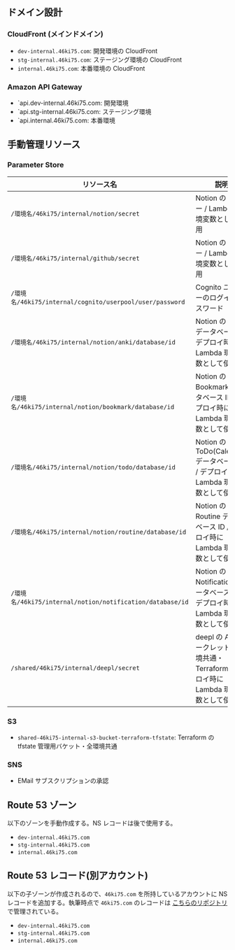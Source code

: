 ## ドメイン設計

### CloudFront (メインドメイン)

- `dev-internal.46ki75.com`: 開発環境の CloudFront
- `stg-internal.46ki75.com`: ステージング環境の CloudFront
- `internal.46ki75.com`: 本番環境の CloudFront

### Amazon API Gateway

- `api.dev-internal.46ki75.com: 開発環境
- `api.stg-internal.46ki75.com: ステージング環境
- `api.internal.46ki75.com: 本番環境

## 手動管理リソース

### Parameter Store

| リソース名                                                | 説明                                                                                  | 環境                   |
| --------------------------------------------------------- | ------------------------------------------------------------------------------------- | ---------------------- |
| `/環境名/46ki75/internal/notion/secret`                   | Notion の API キー / Lambda 環境変数として使用                                        | `dev` / `stg` / `prod` |
| `/環境名/46ki75/internal/github/secret`                   | Notion の API キー / Lambda 環境変数として使用                                        | `dev` / `stg` / `prod` |
| `/環境名/46ki75/internal/cognito/userpool/user/password`  | Cognito ユーザーのログインパスワード                                                  | `dev` / `stg` / `prod` |
| `/環境名/46ki75/internal/notion/anki/database/id`         | Notion の Anki データベース / デプロイ時に Lambda 環境変数として使用                  | `dev` / `stg` / `prod` |
| `/環境名/46ki75/internal/notion/bookmark/database/id`     | Notion の Bookmark データベース ID / デプロイ時に Lambda 環境変数として使用           | `dev` / `stg` / `prod` |
| `/環境名/46ki75/internal/notion/todo/database/id`         | Notion の ToDo(Calender) データベース ID / デプロイ時に Lambda 環境変数として使用     | `dev` / `stg` / `prod` |
| `/環境名/46ki75/internal/notion/routine/database/id`      | Notion の Routine データベース ID / デプロイ時に Lambda 環境変数として使用            | `dev` / `stg` / `prod` |
| `/環境名/46ki75/internal/notion/notification/database/id` | Notion の Notification データベース ID / デプロイ時に Lambda 環境変数として使用       | `dev` / `stg` / `prod` |
| `/shared/46ki75/internal/deepl/secret`                    | deepl の API シークレット・環境共通・Terraform デプロイ時に Lambda 環境変数として使用 | `shared`               |

### S3

- `shared-46ki75-internal-s3-bucket-terraform-tfstate`: Terraform の tfstate 管理用バケット・全環境共通

### SNS

- EMail サブスクリプションの承認

## Route 53 ゾーン

以下のゾーンを手動作成する。NS レコードは後で使用する。

- `dev-internal.46ki75.com`
- `stg-internal.46ki75.com`
- `internal.46ki75.com`

## Route 53 レコード(別アカウント)

以下の子ゾーンが作成されるので、`46ki75.com` を所持しているアカウントに NS レコードを追加する。執筆時点で `46ki75.com` のレコードは [こちらのリポジトリ](https://github.com/46ki75/iac) で管理されている。

- `dev-internal.46ki75.com`
- `stg-internal.46ki75.com`
- `internal.46ki75.com`
